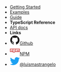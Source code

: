 <!-- markdownlint-disable first-line-heading -->

- [Getting Started](README)
- [Examples](examples)
- [Guide](guide)
- **TypeScript Reference**
- [API docs](https://acuarica.github.io/evm/tsdoc)
- **Links**
- [![Github](img/github.svg)Github](https://github.com/acuarica/evm)
- [![NPM](img/npm.svg)NPM](https://www.npmjs.com/package/@acuarica/evm)
- [![Twitter](img/twitter.svg)@luismastrangelo](http://twitter.com/luismastrangelo)
